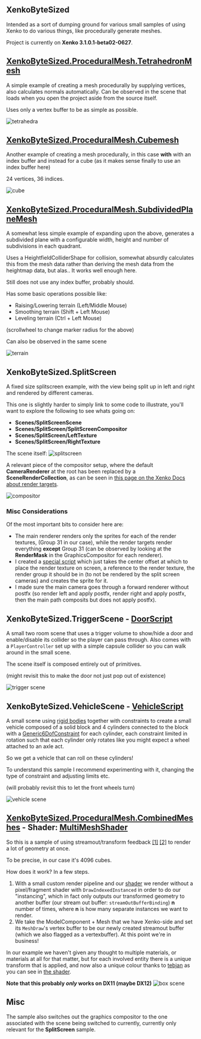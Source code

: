 XenkoByteSized
---------------
Intended as a sort of dumping ground for various small samples of using Xenko to do various things, like procedurally generate meshes.

Project is currently on **Xenko 3.1.0.1-beta02-0627**.

## [XenkoByteSized.ProceduralMesh.TetrahedronMesh](XenkoByteSized/ProceduralMesh/TetrahedronMesh.cs)
A simple example of creating a mesh procedurally by supplying vertices, also calculates normals automatically. Can be observed in the scene that loads when you open the project aside from the source itself.

Uses only a vertex buffer to be as simple as possible.

![tetrahedra](bytesized.png "sphere and tetrahedra")

## [XenkoByteSized.ProceduralMesh.Cubemesh](XenkoByteSized/ProceduralMesh/CubeMesh.cs)
Another example of creating a mesh procedurally, in this case **with** with an index buffer and instead for a cube (as it makes sense finally to use an index buffer here)

24 vertices, 36 indices.

![cube](cube.png "rotating cube")

## [XenkoByteSized.ProceduralMesh.SubdividedPlaneMesh](XenkoByteSized/ProceduralMesh/SubdividedPlaneMesh.cs)

A somewhat less simple example of expanding upon the above, generates a subdivided plane with a configurable width, height and number of subdivisions in each quadrant.

Uses a HeightfieldColliderShape for collision, somewhat absurdly calculates this from the mesh data rather than deriving the mesh data from the heightmap data, but alas.. It works well enough here.

Still does not use any index buffer, probably should.

Has some basic operations possible like:
 * Raising/Lowering terrain (Left/Middle Mouse)
 * Smoothing terrain (Shift + Left Mouse)
 * Leveling terrain (Ctrl + Left Mouse)

(scrollwheel to change marker radius for the above)

Can also be observed in the same scene

![terrain](terrainy.png "some sculpted terrain thing")

## **XenkoByteSized.SplitScreen**
A fixed size splitscreen example, with the view being split up in left and right and rendered by different cameras.

This one is slightly harder to simply link to some code to illustrate, you'll want to explore the following to see whats going on: 
* **Scenes/SplitScreenScene**
* **Scenes/SplitScreen/SplitScreenCompositor**
* **Scenes/SplitScreen/LeftTexture**
* **Scenes/SplitScreen/RightTexture**

The scene itself:
![splitscreen](splitscreen.png "the scene as can be seen in the sample")

A relevant piece of the compositor setup, where the default **CameraRenderer** at the root has been replaced by a **SceneRenderCollection**, as can be seen in [this page on the Xenko Docs about render targets](https://doc.xenko.com/latest/en/manual/graphics/graphics-compositor/render-textures.html).

![compositor](compositor_setup.png "a relevant piece of the compositor")

### Misc Considerations
Of the most important bits to consider here are:
* The main renderer renders only the sprites for each of the render textures, (Group 31 in our case), while the render targets render everything **except** Group 31 (can be observed by looking at the **RenderMask** in the GraphicsCompositor for each renderer).
* I created a [special script](XenkoByteSized/SplitScreen/Screen.cs) which just takes the center offset at which to place the render texture on screen, a reference to the render texture, the render group it should be in (to not be rendered by the split screen cameras) and creates the sprite for it.
* I made sure the main camera goes through a forward renderer without postfx (so render left and apply postfx, render right and apply postfx, then the main path composits but does not apply postfx).

## **XenkoByteSized.TriggerScene** - [DoorScript](XenkoByteSized/TriggerScene/DoorScript.cs)
A small two room scene that uses a trigger volume to show/hide a door and enable/disable its collider so the player can pass through.
Also comes with a `PlayerController` set up with a simple capsule collider so you can walk around in the small scene.

The scene itself is composed entirely out of primitives.

(might revisit this to make the door not just pop out of existence)

![trigger scene](trigger_scene.png "scene with light and door visible")

## **XenkoByteSized.VehicleScene** - [VehicleScript](XenkoByteSized/VehicleScene/VehicleScript.cs)

A small scene using [rigid bodies](https://doc.xenko.com/latest/en/manual/physics/rigid-bodies.html) together with constraints to create a small vehicle composed of a solid block and 4 cylinders connected to the block with a [Generic6DofConstraint](https://doc.xenko.com/latest/en/api/Xenko.Physics.Generic6DoFConstraint.html) for each cylinder, each constraint limited in rotation such that each cylinder only rotates like you might expect a wheel attached to an axle act.

So we get a vehicle that can roll on these cylinders!

To understand this sample I recommend experimenting with it, changing the type of constraint and adjusting limits etc.

(will probably revisit this to let the front wheels turn)

![vehicle scene](vehicle_scene.png "scene with vehicle and some platforms")

## [**XenkoByteSized.ProceduralMesh.CombinedMeshes**](XenkoByteSized/ProceduralMesh/CombinedMeshes.cs) - Shader: [MultiMeshShader](XenkoByteSized/Effects/MultiMeshShader.xksl)
So this is a sample of using streamout/transform feedback [\[1\]](https://docs.microsoft.com/en-us/windows/desktop/direct3d11/d3d10-graphics-programming-guide-output-stream-stage) [\[2\]](http://jason-blog.jlekstrand.net/2018/10/transform-feedback-is-terrible-so-why.html) to render a lot of geometry at once.

To be precise, in our case it's 4096 cubes.

How does it work? In a few steps.
1. With a small custom render pipeline and our [shader](XenkoByteSized/Effects/MultiMeshShader.xksl) we render without a pixel/fragment shader with `DrawIndexedInstanced` in order to do our "instancing", which in fact only outputs our transformed geometry to another buffer (our stream out buffer: `streamOutBufferBinding`) **n** number of times, where **n** is how many separate instances we want to render.
2. We take the ModelComponent + Mesh that we have Xenko-side and set its `MeshDraw`'s vertex buffer to be our newly created streamout buffer (which we also flagged as a vertexbuffer). At this point we're in business!

In our example we haven't given any thought to multiple materials, or materials at all for that matter, but for each involved entity there is a unique transform that is applied, and now also a unique colour thanks to [tebjan](https://github.com/tebjan) as you can see in [the shader](XenkoByteSized/Effects/MultiMeshShader.xksl).

**Note that this probably _only_ works on DX11 (maybe DX12)**
![box scene](combined_meshes.png "a bunch of floating boxes in space")

## Misc
The sample also switches out the graphics compositor to the one associated with the scene being switched to currently, currently only relevant for the **SplitScreen** sample.
